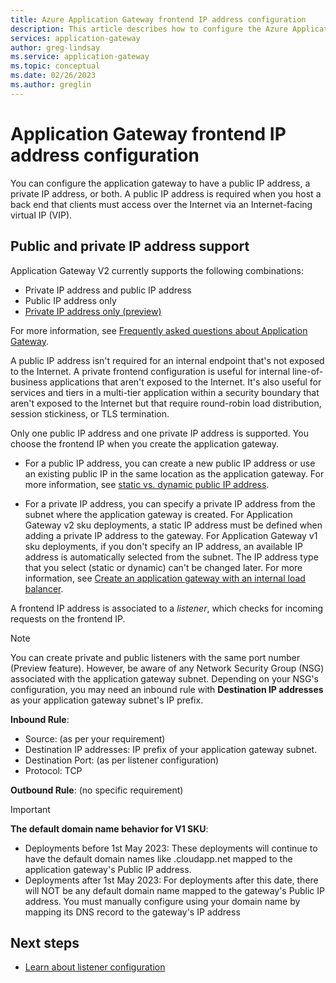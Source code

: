 ```yaml
---
title: Azure Application Gateway frontend IP address configuration
description: This article describes how to configure the Azure Application Gateway frontend IP address.
services: application-gateway
author: greg-lindsay
ms.service: application-gateway
ms.topic: conceptual
ms.date: 02/26/2023
ms.author: greglin
---
```


# Application Gateway frontend IP address configuration

You can configure the application gateway to have a public IP address, a private IP address, or both. A public IP address is required when you host a back end that clients must access over the Internet via an Internet-facing virtual IP (VIP).

## Public and private IP address support

Application Gateway V2 currently supports the following combinations:

* Private IP address and public IP address
* Public IP address only
* [Private IP address only (preview)](application-gateway-private-deployment.md)

For more information, see [Frequently asked questions about Application Gateway](application-gateway-faq.yml#how-do-i-use-application-gateway-v2-with-only-private-frontend-ip-address).


A public IP address isn't required for an internal endpoint that's not exposed to the Internet. A private frontend configuration is useful for internal line-of-business applications that aren't exposed to the Internet. It's also useful for services and tiers in a multi-tier application within a security boundary that aren't exposed to the Internet but that require round-robin load distribution, session stickiness, or TLS termination.

Only one public IP address and one private IP address is supported. You choose the frontend IP when you create the application gateway.

- For a public IP address, you can create a new public IP address or use an existing public IP in the same location as the application gateway. For more information, see [static vs. dynamic public IP address](./application-gateway-components.md#static-versus-dynamic-public-ip-address).

- For a private IP address, you can specify a private IP address from the subnet where the application gateway is created. For Application Gateway v2 sku deployments, a static IP address must be defined when adding a private IP address to the gateway.  For Application Gateway v1 sku deployments, if you don't specify an IP address, an available IP address is automatically selected from the subnet. The IP address type that you select (static or dynamic) can't be changed later. For more information, see [Create an application gateway with an internal load balancer](./application-gateway-ilb-arm.md).

A frontend IP address is associated to a *listener*, which checks for incoming requests on the frontend IP.

>[!NOTE] 
> You can create private and public listeners with the same port number (Preview feature). However, be aware of any Network Security Group (NSG) associated with the application gateway subnet. Depending on your NSG's configuration, you may need an inbound rule with **Destination IP addresses** as your application gateway subnet's IP prefix.
> 
> **Inbound Rule**:
> - Source: (as per your requirement)
> - Destination IP addresses: IP prefix of your application gateway subnet.
> - Destination Port: (as per listener configuration)
> - Protocol: TCP
> 
> **Outbound Rule**: (no specific requirement)

> [!IMPORTANT]
> **The default domain name behavior for V1 SKU**:
> - Deployments before 1st May 2023: These deployments will continue to have the default domain names like <string>.cloudapp.net mapped to the application gateway's Public IP address.
> - Deployments after 1st May 2023: For deployments after this date, there will NOT be any default domain name mapped to the gateway's Public IP address. You must manually configure using your domain name by mapping its DNS record to the gateway's IP address

## Next steps

- [Learn about listener configuration](configuration-listeners.md)
